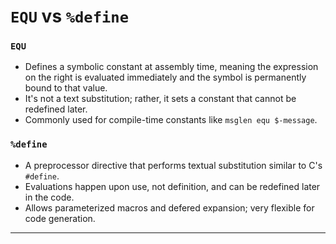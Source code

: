 # `EQU` vs `%define`

### `EQU`

+ Defines a symbolic constant at assembly time, meaning the expression on the right is evaluated immediately and the symbol is permanently bound to that value.
+ It's not a text substitution; rather, it sets a constant that cannot be redefined later.
+ Commonly used for compile-time constants like `msglen equ $-message`.

### `%define`

+ A preprocessor directive that performs textual substitution similar to C's `#define`.
+ Evaluations happen upon use, not definition, and can be redefined later in the code.
+ Allows parameterized macros and defered expansion; very flexible for code generation.

---
